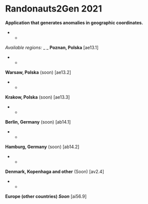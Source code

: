 # Randonauts2Gen 2021

**Application that generates anomalies in geographic coordinates.**
* *

*Available regions:*
_ _
**Poznan, Polska** [ae13.1]
* *
**Warsaw, Polska** (soon) [ae13.2]
* *
**Krakow, Polska** (soon) [ae13.3]
* *
**Berlin, Germany** (soon) [ab14.1]
* *
**Hamburg, Germany** (soon) [ab14.2]
* *
**Denmark, Kopenhaga and other** (Soon) [av2.4]
* *
**Europe (other countries) _Soon_** [ai56.9]
